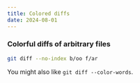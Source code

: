 ```yaml
---
title: Colored diffs
date: 2024-08-01
---
```


### Colorful diffs of arbitrary files

```sh
git diff --no-index b/oo f/ar
```

You might also like `git diff --color-words`.
